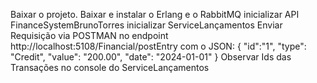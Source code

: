 Baixar o projeto.
Baixar e instalar o Erlang e o RabbitMQ
inicializar API FinanceSystemBrunoTorres
inicializar ServiceLançamentos
Enviar Requisição via POSTMAN no endpoint
http://localhost:5108/Financial/postEntry
com o JSON:
{
    "id":"1",
    "type": "Credit",
    "value": "200.00",
    "date": "2024-01-01"
}
Observar Ids das Transações no console do ServiceLançamentos
